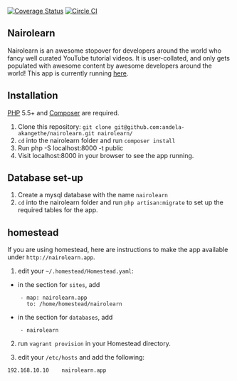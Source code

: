 [![Coverage Status](https://coveralls.io/repos/andela-akangethe/nairolearn/badge.svg?branch=develop&service=github)](https://coveralls.io/github/andela-akangethe/nairolearn?branch=develop)
[![Circle CI](https://circleci.com/gh/andela-akangethe/nairolearn/tree/develop.svg?style=svg)](https://circleci.com/gh/andela-akangethe/nairolearn/tree/develop)

## Nairolearn

Nairolearn is an awesome stopover for developers around the world who fancy well curated YouTube tutorial videos.
It is user-collated, and only gets populated with awesome content by awesome developers around the world! This app is currently running [here](https://nairolearn.herokuapp.com).



## Installation

[PHP](https://php.net) 5.5+ and [Composer](https://getcomposer.org) are required.

1. Clone this repository: `git clone git@github.com:andela-akangethe/nairolearn.git nairolearn/`
2. `cd` into the nairolearn folder and run `composer install`
3. Run php -S localhost:8000 -t public
4. Visit localhost:8000 in your browser to see the app running.

## Database set-up

1. Create a mysql database with the name `nairolearn`
2. `cd` into the nairolearn folder and run `php artisan:migrate` to set up the required tables for the app.

## homestead

If you are using homestead, here are instructions to make the app available under `http://nairolearn.app`.

1. edit your `~/.homestead/Homestead.yaml`:
- in the section for `sites`, add
```
    - map: nairolearn.app
      to: /home/homestead/nairolearn

```

- in the section for `databases`, add
```
    - nairolearn
```

2. run `vagrant provision` in your Homestead directory.

3. edit your `/etc/hosts` and add the following:
```
192.168.10.10    nairolearn.app
```
